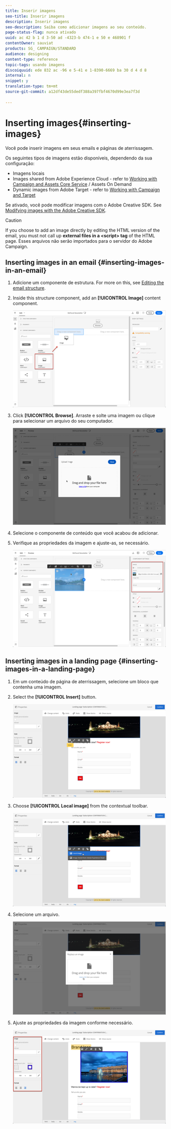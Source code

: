 ```yaml
---
title: Inserir imagens
seo-title: Inserir imagens
description: Inserir imagens
seo-description: Saiba como adicionar imagens ao seu conteúdo.
page-status-flag: nunca ativado
uuid: ac 42 b 1 d 3-50 ad -4323-b 474-1 e 50 e 468901 f
contentOwner: sauviat
products: SG_ CAMPAIGN/STANDARD
audience: designing
content-type: reference
topic-tags: usando imagens
discoiquuid: ede 832 ac -96 e 5-41 e 1-8390-6669 ba 30 d 4 d 8
internal: n
snippet: y
translation-type: tm+mt
source-git-commit: a12df43de55dedf388a397fbf4670d99e3ea7f3d

---
```



# Inserting images{#inserting-images}

Você pode inserir imagens em seus emails e páginas de aterrissagem.

Os seguintes tipos de imagens estão disponíveis, dependendo da sua configuração:

* Imagens locais
* Images shared from Adobe Experience Cloud - refer to [Working with Campaign and Assets Core Service](../../integrating/using/working-with-campaign-and-assets-core-service.md) / Assets On Demand
* Dynamic images from Adobe Target - refer to [Working with Campaign and Target](../../integrating/using/about-campaign-target-integration.md)

Se ativado, você pode modificar imagens com o Adobe Creative SDK. See [Modifying images with the Adobe Creative SDK](../../designing/using/modifying-images-with-the-adobe-creative-sdk.md).

>[!CAUTION]
>
>If you choose to add an image directly by editing the HTML version of the email, you must not call up **external files in a &lt;script&gt; tag** of the HTML page. Esses arquivos não serão importados para o servidor do Adobe Campaign.

## Inserting images in an email {#inserting-images-in-an-email}

1. Adicione um componente de estrutura. For more on this, see [Editing the email structure](../../designing/using/defining-the-email-structure.md#editing-the-email-structure).
1. Inside this structure component, add an **[!UICONTROL Image]** content component.

   ![](assets/des_insert_images_1.png)

1. Click **[!UICONTROL Browse]**. Arraste e solte uma imagem ou clique para selecionar um arquivo do seu computador.

   ![](assets/des_insert_images_2.png)

1. Selecione o componente de conteúdo que você acabou de adicionar.
1. Verifique as propriedades da imagem e ajuste-as, se necessário.

   ![](assets/des_insert_images_3.png)

## Inserting images in a landing page {#inserting-images-in-a-landing-page}

1. Em um conteúdo de página de aterrissagem, selecione um bloco que contenha uma imagem.
1. Select the **[!UICONTROL Insert]** button.

   ![](assets/des_insert_images_lp_1.png)

1. Choose **[!UICONTROL Local image]** from the contextual toolbar.

   ![](assets/des_insert_images_lp_2.png)

1. Selecione um arquivo.

   ![](assets/des_insert_images_lp_3.png)

1. Ajuste as propriedades da imagem conforme necessário.

   ![](assets/des_insert_images_lp_4.png)

